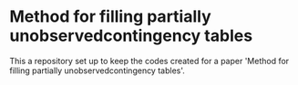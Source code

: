 # Method for filling partially unobservedcontingency tables

This a repository set up to keep the codes created for a paper 'Method for filling partially unobservedcontingency tables'.
